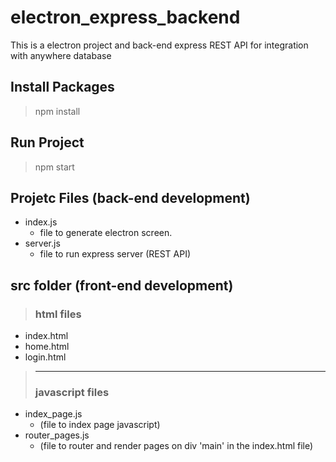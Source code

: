 # electron_express_backend
This is a electron project and back-end express REST API for integration with anywhere database

## Install Packages
> npm install

## Run Project
> npm start

## Projetc Files (back-end development)
* index.js 
  * file to generate electron screen.
* server.js
   * file to run express server (REST API)

## src folder (front-end development)
> ### html files
  * index.html
  * home.html
  * login.html
>---------------------------  
> ### javascript files
  * index_page.js 
    * (file to index page javascript)
  * router_pages.js 
    * (file to router and render pages on div 'main' in the index.html file)
